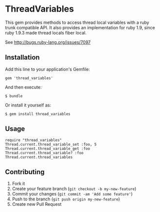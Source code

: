 # ThreadVariables

This gem provides methods to access thread local variables with a ruby trunk compatible
API. It also provides an implementation for ruby 1.9, since ruby 1.9.3 made thread locals
fiber local.

See http://bugs.ruby-lang.org/issues/7097


## Installation

Add this line to your application's Gemfile:

    gem 'thread_variables'

And then execute:

    $ bundle

Or install it yourself as:

    $ gem install thread_variables

## Usage

    require "thread_variables"
    Thread.current.thread_variable_set :foo, 5
    Thread.current.thread_variable_get :foo
    Thread.current.thread_variable? :foo
    Thread.current.thread_variables

## Contributing

1. Fork it
2. Create your feature branch (`git checkout -b my-new-feature`)
3. Commit your changes (`git commit -am 'Add some feature'`)
4. Push to the branch (`git push origin my-new-feature`)
5. Create new Pull Request

